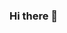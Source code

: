 ### Hi there 👋

<!--
**FaMi0076/FaMi0076** is a ✨ _special_ ✨ repository because its `README.md` (this file) appears on your GitHub profile.

Here are some ideas to get you started:

🔭 I’m currently working on CrownX.de

🌱 I’m currently learning Lua / C# / MySQL.

👯 I’m looking to collaborate on OpenSource FiveM Projects


